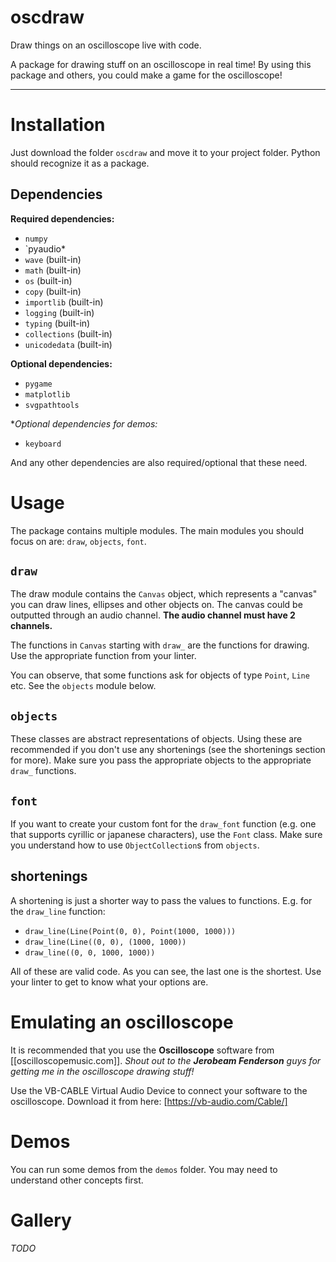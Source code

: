 # oscdraw
Draw things on an oscilloscope live with code.

A package for drawing stuff on an oscilloscope in real time!
By using this package and others, you could make a game for the oscilloscope!

-----------------------------------------------------------------------------

# Installation

Just download the folder `oscdraw` and move it to your project folder. Python should recognize it as a package.

## Dependencies

**Required dependencies:**

- `numpy`
- `pyaudio*
- `wave` (built-in)
- `math` (built-in)
- `os` (built-in)
- `copy` (built-in)
- `importlib` (built-in)
- `logging` (built-in)
- `typing` (built-in)
- `collections` (built-in)
- `unicodedata` (built-in)

**Optional dependencies:**

- `pygame`
- `matplotlib`
- `svgpathtools`

**Optional dependencies for demos:*

- `keyboard`

And any other dependencies are also required/optional that these need.

# Usage

The package contains multiple modules. The main modules you should focus on are: `draw`, `objects`, `font`.

## `draw`

The draw module contains the `Canvas` object, which represents a "canvas" you can draw lines, ellipses and other objects on.
The canvas could be outputted through an audio channel. **The audio channel must have 2 channels.**

The functions in `Canvas` starting with `draw_` are the functions for drawing. Use the appropriate function from your linter.

You can observe, that some functions ask for objects of type `Point`, `Line` etc. See the `objects` module below.

## `objects`

These classes are abstract representations of objects. Using these are recommended if you don't use any shortenings (see the shortenings section for more).
Make sure you pass the appropriate objects to the appropriate `draw_` functions.

## `font`

If you want to create your custom font for the `draw_font` function (e.g. one that supports cyrillic or japanese characters), use the `Font` class. Make sure you understand how to use `ObjectCollection`s from `objects`.

## shortenings

A shortening is just a shorter way to pass the values to functions.
E.g. for the `draw_line` function:

- `draw_line(Line(Point(0, 0), Point(1000, 1000)))`
- `draw_line(Line((0, 0), (1000, 1000))`
- `draw_line((0, 0, 1000, 1000))`

All of these are valid code. As you can see, the last one is the shortest. Use your linter to get to know what your options are.

# Emulating an oscilloscope

It is recommended that you use the **Oscilloscope** software from [[oscilloscopemusic.com]]. *Shout out to the **Jerobeam Fenderson** guys for getting me in the oscilloscope drawing stuff!*

Use the VB-CABLE Virtual Audio Device to connect your software to the oscilloscope. Download it from here: [https://vb-audio.com/Cable/]

# Demos

You can run some demos from the `demos` folder. You may need to understand other concepts first.

# Gallery

*TODO*
